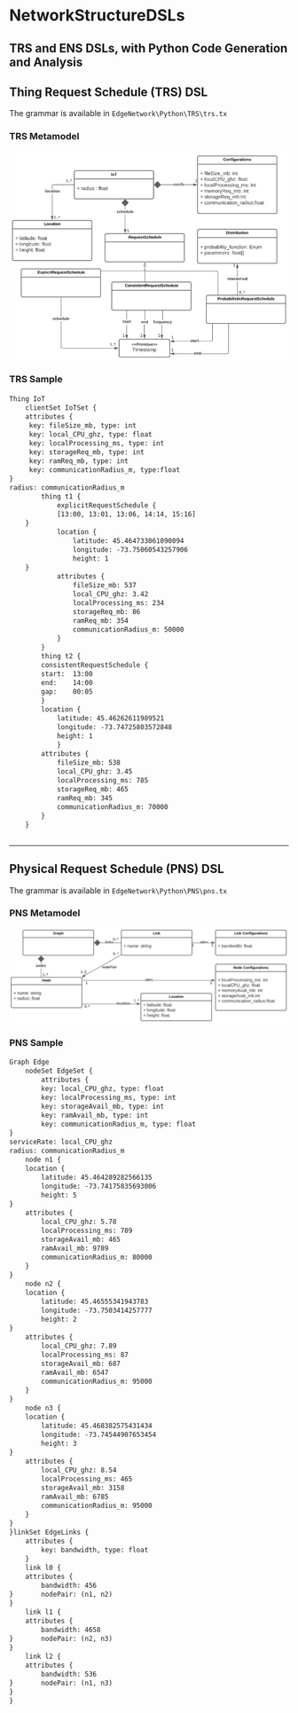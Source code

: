 # NetworkStructureDSLs

TRS and ENS DSLs, with Python Code Generation and Analysis
-----------------------------------------

## Thing Request Schedule (TRS) DSL

The grammar is available in `EdgeNetwork\Python\TRS\trs.tx`


### TRS Metamodel
![alt text](https://github.com/ismael-martinez/NetworkStructureDSLs/blob/main/EdgeNetwork/Network%20Metamodels/TRS-network-metamodel.JPG "TRS Metamodel")


### TRS Sample
```
Thing IoT 
	clientSet IoTSet { 
	attributes {
	 key: fileSize_mb, type: int 
	 key: local_CPU_ghz, type: float 
	 key: localProcessing_ms, type: int 
	 key: storageReq_mb, type: int 
	 key: ramReq_mb, type: int 
	 key: communicationRadius_m, type:float 
}
radius: communicationRadius_m
		thing t1 {
			explicitRequestSchedule {
			[13:00, 13:01, 13:06, 14:14, 15:16]
	}
			location {
				latitude: 45.464733061090094 
				longitude: -73.75060543257906 
				height: 1 
	}
			attributes {
				fileSize_mb: 537
				local_CPU_ghz: 3.42
				localProcessing_ms: 234
				storageReq_mb: 86
				ramReq_mb: 354
				communicationRadius_m: 50000
			}
		}
		thing t2 {
		consistentRequestSchedule {
		start:	13:00
		end:	14:00
		gap:	00:05
		}
		location {
			latitude: 45.46262611989521 
			longitude: -73.74725803572848 
			height: 1 
			}
		attributes {
			fileSize_mb: 538
			local_CPU_ghz: 3.45
			localProcessing_ms: 785
			storageReq_mb: 465
			ramReq_mb: 345
			communicationRadius_m: 70000
		}
	}


```


-----------------------------------------
## Physical Request Schedule (PNS) DSL

The grammar is available in `EdgeNetwork\Python\PNS\pns.tx`

### PNS Metamodel
![alt text](https://github.com/ismael-martinez/NetworkStructureDSLs/blob/main/EdgeNetwork/Network%20Metamodels/ENS-network-metamodel.JPG "ENS Metamodel")



### PNS Sample
```
Graph Edge 
	nodeSet EdgeSet {
		attributes {
		key: local_CPU_ghz, type: float 
		key: localProcessing_ms, type: int 
		key: storageAvail_mb, type: int 
		key: ramAvail_mb, type: int 
		key: communicationRadius_m, type: float 
}
serviceRate: local_CPU_ghz
radius: communicationRadius_m
	node n1 {
	location {
		latitude: 45.464289282566135 
		longitude: -73.74175835693006 
		height: 5 
}
	attributes {
		local_CPU_ghz: 5.78
		localProcessing_ms: 789
		storageAvail_mb: 465
		ramAvail_mb: 9789
		communicationRadius_m: 80000
	}
}
	node n2 {
	location {
		latitude: 45.46555341943783 
		longitude: -73.7503414257777 
		height: 2 
}
	attributes {
		local_CPU_ghz: 7.89
		localProcessing_ms: 87
		storageAvail_mb: 687
		ramAvail_mb: 6547
		communicationRadius_m: 95000
	}
}
	node n3 {
	location {
		latitude: 45.468382575431434 
		longitude: -73.74544907653454 
		height: 3 
}
	attributes {
		local_CPU_ghz: 8.54
		localProcessing_ms: 465
		storageAvail_mb: 3158
		ramAvail_mb: 6785
		communicationRadius_m: 95000
	}
}
}linkSet EdgeLinks { 
	attributes { 
		key: bandwidth, type: float
	}
	link l0 {
	attributes { 
		bandwidth: 456
}		nodePair: (n1, n2)
}
	link l1 {
	attributes { 
		bandwidth: 4658
}		nodePair: (n2, n3)
}
	link l2 {
	attributes { 
		bandwidth: 536
}		nodePair: (n1, n3)
}
}

```
